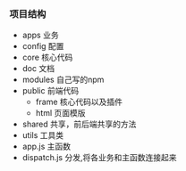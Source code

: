 ### 项目结构

- apps 业务 
- config 配置
- core 核心代码
- doc 文档
- modules 自己写的npm
- public 前端代码
    - frame 核心代码以及插件
    - html 页面模版
- shared 共享，前后端共享的方法
- utils 工具类
- app.js 主函数
- dispatch.js 分发,将各业务和主函数连接起来

